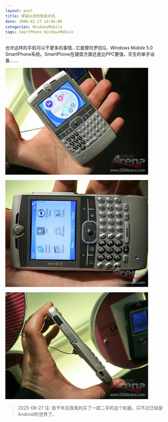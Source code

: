 ```yaml
---
layout: post
title: 梦寐以求的智能手机
date: 2006-02-27 14:04:00
categories: WindowsMobile
tags: SmartPhone WindowsMobile
---
```


也许这样的手机可以干更多的事情...它是摩托罗拉Q。Windows Mobile 5.0 SmartPhone系统。SmartPhone在键盘方面还是比PPC要强，天生的单手设备......

![](/images/2010/08/F4F50703D7407EF65936C06259C2C665.jpg)

![](/images/2010/08/DEEB55BA70FD4EE940F91B60EEF82C49.jpg)

![](/images/2010/08/72A2AAFA510DF73CECC3E8ECFF3AD7D2.jpg)

> 2025-08-27 注: 若干年后我真的买了一部二手的这个机器，只不过已经是Android的世界了。
